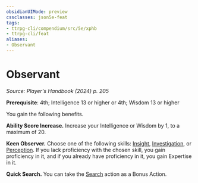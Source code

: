 ```yaml
---
obsidianUIMode: preview
cssclasses: json5e-feat
tags:
- ttrpg-cli/compendium/src/5e/xphb
- ttrpg-cli/feat
aliases:
- Observant
---
```

# Observant
*Source: Player's Handbook (2024) p. 205*  

**Prerequisite**: 4th; Intelligence 13 or higher or 4th; Wisdom 13 or higher

You gain the following benefits.

**Ability Score Increase.** Increase your Intelligence or Wisdom by 1, to a maximum of 20.

**Keen Observer.** Choose one of the following skills: [Insight](/3-Mechanics/CLI/skills.md#Insight), [Investigation](/3-Mechanics/CLI/skills.md#Investigation), or [Perception](/3-Mechanics/CLI/skills.md#Perception). If you lack proficiency with the chosen skill, you gain proficiency in it, and if you already have proficiency in it, you gain Expertise in it.

**Quick Search.** You can take the [Search](/3-Mechanics/CLI/actions.md#Search) action as a Bonus Action.